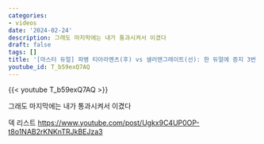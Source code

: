 ```yaml
---
categories:
- videos
date: '2024-02-24'
description: 그래도 마지막에는 내가 통과시켜서 이겼다
draft: false
tags: []
title: '[마스터 듀얼] 파병 티아라멘츠(후) vs 샐러맨그레이트(선): 한 듀얼에 증지 3번 당함'
youtube_id: T_b59exQ7AQ
---
```



{{< youtube T_b59exQ7AQ >}}

그래도 마지막에는 내가 통과시켜서 이겼다

덱 리스트
https://www.youtube.com/post/Ugkx9C4UP0OP-t8o1NAB2rKNKnTRJkBEJza3